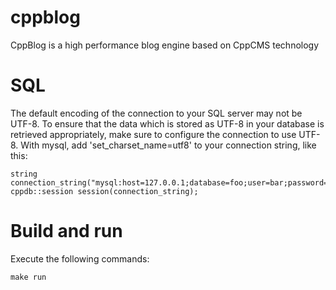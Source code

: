 # cppblog
CppBlog is a high performance blog engine based on CppCMS technology

# SQL
The default encoding of the connection to your SQL server may not be UTF-8. To ensure that the data which is stored as UTF-8 in your database is retrieved appropriately, make sure to configure the connection to use UTF-8. With mysql, add 'set_charset_name=utf8' to your connection string, like this:
```
string connection_string("mysql:host=127.0.0.1;database=foo;user=bar;password=foobar;set_charset_name=utf8");  
cppdb::session session(connection_string);
```

# Build and run
Execute the following commands:
```
make run
```

